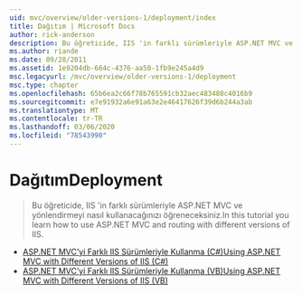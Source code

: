 ```yaml
---
uid: mvc/overview/older-versions-1/deployment/index
title: Dağıtım | Microsoft Docs
author: rick-anderson
description: Bu öğreticide, IIS 'in farklı sürümleriyle ASP.NET MVC ve yönlendirmeyi nasıl kullanacağınızı öğreneceksiniz.
ms.author: riande
ms.date: 09/28/2011
ms.assetid: 1e9204db-664c-4376-aa50-1fb9e245a4d9
msc.legacyurl: /mvc/overview/older-versions-1/deployment
msc.type: chapter
ms.openlocfilehash: 65b6ea2c66f78b765591cb32aec483480c4016b9
ms.sourcegitcommit: e7e91932a6e91a63e2e46417626f39d6b244a3ab
ms.translationtype: MT
ms.contentlocale: tr-TR
ms.lasthandoff: 03/06/2020
ms.locfileid: "78543990"
---
```

# <a name="deployment"></a><span data-ttu-id="25022-103">Dağıtım</span><span class="sxs-lookup"><span data-stu-id="25022-103">Deployment</span></span>

> <span data-ttu-id="25022-104">Bu öğreticide, IIS 'in farklı sürümleriyle ASP.NET MVC ve yönlendirmeyi nasıl kullanacağınızı öğreneceksiniz.</span><span class="sxs-lookup"><span data-stu-id="25022-104">In this tutorial you learn how to use ASP.NET MVC and routing with different versions of IIS.</span></span>

- [<span data-ttu-id="25022-105">ASP.NET MVC’yi Farklı IIS Sürümleriyle Kullanma (C#)</span><span class="sxs-lookup"><span data-stu-id="25022-105">Using ASP.NET MVC with Different Versions of IIS (C#)</span></span>](using-asp-net-mvc-with-different-versions-of-iis-cs.md)
- [<span data-ttu-id="25022-106">ASP.NET MVC’yi Farklı IIS Sürümleriyle Kullanma (VB)</span><span class="sxs-lookup"><span data-stu-id="25022-106">Using ASP.NET MVC with Different Versions of IIS (VB)</span></span>](using-asp-net-mvc-with-different-versions-of-iis-vb.md)
